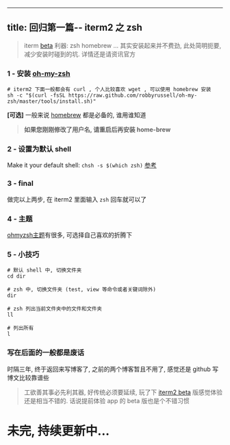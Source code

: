 
---
title: 回归第一篇-- iterm2 之 zsh
---

>iterm [beta](https://www.iterm2.com/downloads.html) 利器: zsh homebrew ... 其实安装起来并不费劲, 此处简明扼要, 减少安装时碰到的坑. 详情还是请资讯官方
<!--more-->

### 1 - 安装 [oh-my-zsh](http://ohmyz.sh/) 

```
# iterm2 下面一般都会有 curl , 个人比较喜欢 wget , 可以使用 homebrew 安装
sh -c "$(curl -fsSL https://raw.github.com/robbyrussell/oh-my-zsh/master/tools/install.sh)"
```
**[可选]** 一般来说 [homebrew](http://brew.sh/) 都是必备的, 谁用谁知道
> **如果您刚刚修改了用户名, 请重启后再安装 home-brew**

### 2 - 设置为默认 shell
Make it your default shell: `chsh -s $(which zsh)` [参考](https://github.com/robbyrussell/oh-my-zsh/wiki/Installing-ZSH)

### 3 - final
做完以上两步, 在 iterm2 里面输入 `zsh` 回车就可以了

### 4 - 主题
[ohmyzsh主题](https://github.com/robbyrussell/oh-my-zsh/wiki/Themes)有很多, 可选择自己喜欢的折腾下


### 5 - 小技巧

```
# 默认 shell 中, 切换文件夹
cd dir

# zsh 中, 切换文件夹 (test, view 等命令或者关键词除外)
dir

# zsh 列出当前文件夹中的文件和文件夹
ll

# 列出所有
l 
```

### 写在后面的一般都是废话

时隔三年, 终于返回来写博客了, 之前的两个博客暂且不用了, 感觉还是 github 写博文比较靠谱些 

> 工欲善其事必先利其器, 好传统必须要延续, 玩了下 [iterm2 beta](https://www.iterm2.com/downloads.html) 版感觉体验还是相当不错的. 话说提前体验 app 的  beta 版也是个不错习惯

# 未完, 持续更新中...